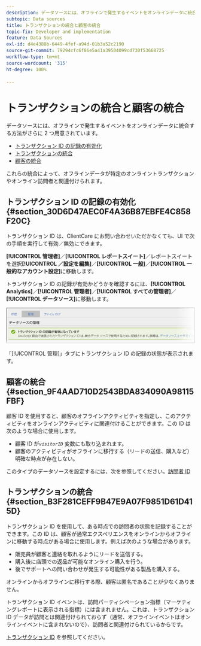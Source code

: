 ```yaml
---
description: データソースには、オフラインで発生するイベントをオンラインデータに統合する方法がさらに 2 つ用意されています。
subtopic: Data sources
title: トランザクションの統合と顧客の統合
topic-fix: Developer and implementation
feature: Data Sources
exl-id: d4e4388b-6449-4fef-a94d-01b3a52c2190
source-git-commit: 79294cfc6f86e5a41a39504099cd730f53668725
workflow-type: tm+mt
source-wordcount: '315'
ht-degree: 100%

---
```


# トランザクションの統合と顧客の統合

データソースには、オフラインで発生するイベントをオンラインデータに統合する方法がさらに 2 つ用意されています。

* [トランザクション ID の記録の有効化](/help/import/c-data-sources/datasrc-integrating-offline-data.md#section_30D6D47AEC0F4A36B87EBFE4C858F20C)
* [トランザクションの統合](/help/import/c-data-sources/datasrc-integrating-offline-data.md#section_B3F281CEFF9B47E9A07F9851D61D415D)
* [顧客の統合](/help/import/c-data-sources/datasrc-integrating-offline-data.md#section_9F4AAD710D2543BDA834090A98115FBF)

これらの統合によって、オフラインデータが特定のオンライントランザクションやオンライン訪問者と関連付けられます。

## トランザクション ID の記録の有効化 {#section_30D6D47AEC0F4A36B87EBFE4C858F20C}

トランザクション ID は、ClientCare にお問い合わせいただかなくても、UI で次の手順を実行して有効／無効にできます。

**[!UICONTROL 管理者]**／**[!UICONTROL レポートスイート]**／レポートスイートを選択&#x200B;**[!UICONTROL ／設定を編集]**／**[!UICONTROL 一般]**／**[!UICONTROL 一般的なアカウント設定]**&#x200B;に移動します。

<!-- 

<p>When contacting Customer Care, be prepared to provide the following information: </p> 
<ul id="ul_C425C7A074484650AFCCF0425E8E3F47"> 
 <li id="li_7640C0C4DF0C49749A3C37E5461DC22F">Report Suite ID of the data source for which you need transaction ID recording enabled. <p>In Data Sources, the report suite ID is the first part of the login appended by a random number that identifies the specific data source that was set up. For example, <code> RSID-drmossdev5 Login-drmossdev5_0001343430</code>. </p> </li> 
 <li id="li_4FB0E3EC7BE94A2DBEE9063365A71C9C">The Transaction ID expiration window (described in <a href="/help/import/c-data-sources/datasrc-tid-visitor-profile.md"  > Transaction ID and Visitor Profiles</a>). By default this is 90 days, but it can be extended to up to 2 years. </li> 
</ul>

 -->

トランザクション ID の記録が有効かどうかを確認するには、**[!UICONTROL Analytics]**／**[!UICONTROL 管理者]**／**[!UICONTROL すべての管理者]**／**[!UICONTROL データソース]**&#x200B;に移動します。

![](assets/transaction-ID-recording-active.png)

「[!UICONTROL 管理]」タブにトランザクション ID の記録の状態が表示されます。

## 顧客の統合 {#section_9F4AAD710D2543BDA834090A98115FBF}

顧客 ID を使用すると、顧客のオフラインアクティビティを指定し、このアクティビティをオンラインアクティビティに関連付けることができます。この ID は次のような場合に使用します。

* 顧客 ID が&#x200B;*`visitorID`* 変数にも取り込まれます。
* 顧客のアクティビティがオフラインに移行する（リードの送信、購入など）明確な時点が存在しない。

このタイプのデータソースを設定するには、次を参照してください。[訪問者 ID](/help/import/c-data-sources/c-datasrc-types/datasrc-visitorid.md)

## トランザクションの統合 {#section_B3F281CEFF9B47E9A07F9851D61D415D}

トランザクション ID を使用して、ある時点での訪問者の状態を記録することができます。この ID は、顧客が通常エクスペリエンスをオンラインからオフラインに移動する時点がある場合に使用します。例えば次のような場合があります。

* 販売員が顧客と連絡を取れるようにリードを送信する。
* 購入後に店頭での返品が可能なオンライン購入を行う。
* 後でサポートへの問い合わせが発生する可能性がある製品を購入する。

オンラインからオフラインに移行する際、顧客は匿名であることが少なくありません。

トランザクション ID イベントは、訪問パーティシペーション指標（マーケティングレポートに表示される指標）には含まれません。これは、トランザクション ID データが訪問とは関連付けられておらず（通常、オフラインイベントはオンラインイベントに含まれないので）、訪問者と関連付けられているからです。

[トランザクション ID](/help/import/c-data-sources/c-datasrc-types/datasrc-transactionid.md) を参照してください。
